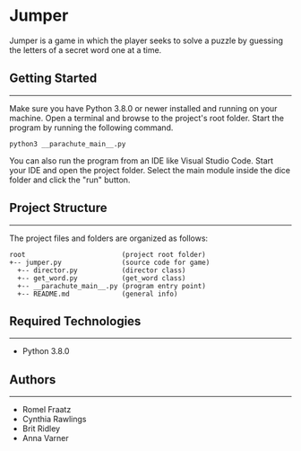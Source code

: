 # Jumper
Jumper is a game in which the player seeks to solve a puzzle by guessing the letters of 
a secret word one at a time.

## Getting Started
---
Make sure you have Python 3.8.0 or newer installed and running on your machine. Open a terminal and 
browse to the project's root folder. Start the program by running the following command.
```
python3 __parachute_main__.py 
```
You can also run the program from an IDE like Visual Studio Code. Start your IDE and open the 
project folder. Select the main module inside the dice folder and click the "run" button.

## Project Structure
---
The project files and folders are organized as follows:
```
root                        (project root folder)
+-- jumper.py               (source code for game)
  +-- director.py           (director class)
  +-- get_word.py           (get_word class)
  +-- __parachute_main__.py (program entry point)
  +-- README.md             (general info)
```

## Required Technologies
---
* Python 3.8.0

## Authors
---
* Romel Fraatz
* Cynthia Rawlings
* Brit Ridley
* Anna Varner
